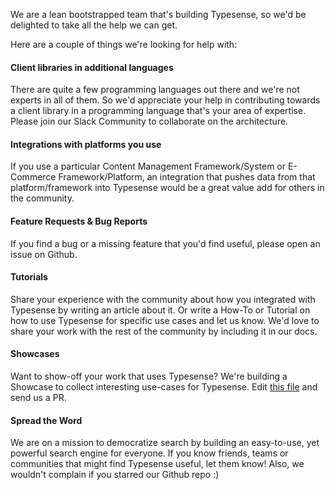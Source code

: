 We are a lean bootstrapped team that's building Typesense, so we'd be delighted to take all the help we can get.

Here are a couple of things we're looking for help with:

#### Client libraries in additional languages

There are quite a few programming languages out there and we're not experts in all of them. So we'd appreciate your help in contributing towards a client library in a programming language that's your area of expertise. Please join our Slack Community to collaborate on the architecture. 

#### Integrations with platforms you use

If you use a particular Content Management Framework/System or E-Commerce Framework/Platform, an integration that pushes data from that platform/framework into Typesense would be a great value add for others in the community. 

#### Feature Requests & Bug Reports

If you find a bug or a missing feature that you'd find useful, please open an issue on Github. 

#### Tutorials

Share your experience with the community about how you integrated with Typesense by writing an article about it. Or write a How-To or Tutorial on how to use Typesense for specific use cases and let us know. We'd love to share your work with the rest of the community by including it in our docs.

#### Showcases

Want to show-off your work that uses Typesense? We're building a Showcase to collect interesting use-cases for Typesense. Edit [this file](https://github.com/typesense/typesense/blob/master/SHOWCASE.md) and send us a PR.

#### Spread the Word

We are on a mission to democratize search by building an easy-to-use, yet powerful search engine for everyone. If you know friends, teams or communities that might find Typesense useful, let them know! Also, we wouldn't complain if you starred our Github repo :) 
